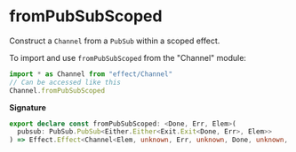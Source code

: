 # fromPubSubScoped

Construct a `Channel` from a `PubSub` within a scoped effect.

To import and use `fromPubSubScoped` from the "Channel" module:

```ts
import * as Channel from "effect/Channel"
// Can be accessed like this
Channel.fromPubSubScoped
```

**Signature**

```ts
export declare const fromPubSubScoped: <Done, Err, Elem>(
  pubsub: PubSub.PubSub<Either.Either<Exit.Exit<Done, Err>, Elem>>
) => Effect.Effect<Channel<Elem, unknown, Err, unknown, Done, unknown, never>, never, Scope.Scope>
```
